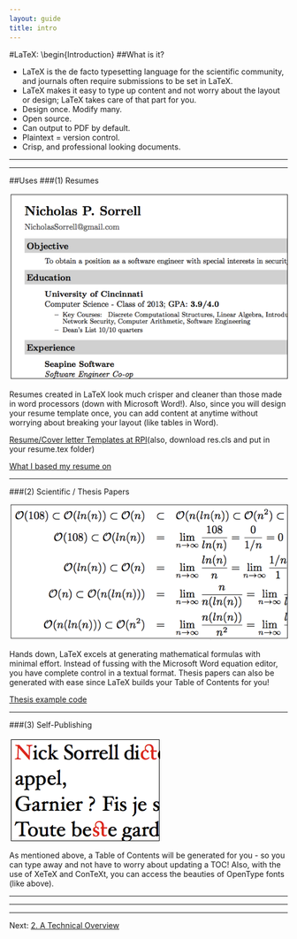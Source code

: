 ```yaml
---
layout: guide
title: intro
---
```

#LaTeX: \begin{Introduction}
##What is it?

- LaTeX is the de facto typesetting language for the scientific community, and journals often require submissions to be set in LaTeX.
- LaTeX makes it easy to type up content and not worry about the layout or design; LaTeX takes care of that part for you. 
- Design once. Modify many.
- Open source.
- Can output to PDF by default.
- Plaintext = version control.
- Crisp, and professional looking documents.   
   
--------------
--------------   
   
##Uses 
###(1) Resumes

![A1](/images/latex/resume.png) 

Resumes created in LaTeX look much crisper and cleaner than those made in word processors (down with Microsoft Word!).  Also, since you will design your resume template once, you can add content at anytime without worrying about breaking your layout (like tables in Word). 

[Resume/Cover letter Templates at RPI](http://www.rpi.edu/dept/arc/training/latex/resumes/)(also, download res.cls and put in your resume.tex folder) 

[What I based my resume on](http://www.thelinuxdaily.com/2008/10/latex-resume-examples/)

--------------

###(2) Scientific / Thesis Papers

![A2](/images/latex/formulas.png)

Hands down, LaTeX excels at generating mathematical formulas with minimal effort.  Instead of fussing with the Microsoft Word equation editor, you have complete control in a textual format.  Thesis papers can also be generated with ease since LaTeX builds your Table of Contents for you!

[Thesis example code](/files/latex/thesis.zip)

--------------

###(3) Self-Publishing

![A3](/images/latex/selfpub.png)

As mentioned above, a Table of Contents will be generated for you - so you can type away and not have to worry about updating a TOC!  Also, with the use of XeTeX and ConTeXt, you can access the beauties of OpenType fonts (like above).

--------------
--------------
--------------

Next: [2. A Technical Overview](/latexPresentation/overview.html)